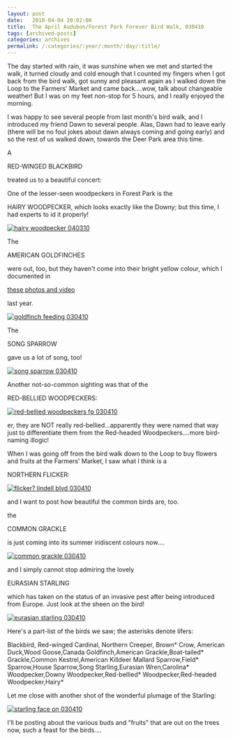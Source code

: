 ```yaml
---
layout: post
date:	2010-04-04 20:02:00
title:  The April Audubon/Forest Park Forever Bird Walk, 030410
tags: [archived-posts]
categories: archives
permalink: /:categories/:year/:month/:day/:title/
---
```

The day started with rain, it was sunshine when we met and started the walk, it turned cloudy and cold enough that I counted my fingers when I got back from the bird walk, got sunny and pleasant again as I walked down the Loop to the Farmers' Market and came back....wow, talk about changeable weather! But I was on my feet non-stop for 5 hours, and I really enjoyed the morning.

I was happy to see several people from last month's bird walk, and I introduced my friend Dawn to several people. Alas, Dawn had to leave early (there will be no foul jokes about dawn always coming and going early) and so the rest of us walked down, towards the Deer Park area this time.

A

RED-WINGED BLACKBIRD

treated us to a beautiful concert:


<lj-embed id="263"/>


<lj-cut text="some of the birds">

One of the lesser-seen woodpeckers in Forest Park is the 

HAIRY WOODPECKER, which looks exactly like the Downy; but this time, I had experts to id it properly!

<a href="http://s967.photobucket.com/albums/ae160/pedoral/?action=view&amp;current=IMG_3343.jpg" target="_blank"><img src="http://i967.photobucket.com/albums/ae160/pedoral/IMG_3343.jpg" border="0" alt="hairy woodpecker 040310"></a>


The

AMERICAN GOLDFINCHES

were out, too, but they haven't come into their bright yellow colour, which I documented in 

<a href="http://deponti.livejournal.com/649140.html"> these photos and video </a>

last year.


<a href="http://s967.photobucket.com/albums/ae160/pedoral/?action=view&amp;current=IMG_3361.jpg" target="_blank"><img src="http://i967.photobucket.com/albums/ae160/pedoral/IMG_3361.jpg" border="0" alt="goldfinch feeding 030410"></a>


The 

SONG SPARROW

gave us a lot of song, too!

<a href="http://s967.photobucket.com/albums/ae160/pedoral/?action=view&amp;current=IMG_3333.jpg" target="_blank"><img src="http://i967.photobucket.com/albums/ae160/pedoral/IMG_3333.jpg" border="0" alt="song sparrow 030410"></a>


Another not-so-common sighting was that of the 

RED-BELLIED WOODPECKERS:


<a href="http://s967.photobucket.com/albums/ae160/pedoral/?action=view&amp;current=IMG_3379.jpg" target="_blank"><img src="http://i967.photobucket.com/albums/ae160/pedoral/IMG_3379.jpg" border="0" alt="red-bellied woodpeckers fp 030410"></a>


er, they are NOT really red-bellied...apparently they were named that way just to differentiate them from the Red-headed Woodpeckers....more bird-naming illogic!

When I was going off from the bird walk down to the Loop to buy flowers and fruits at the Farmers' Market, I saw what I think is a 

NORTHERN FLICKER:

<a href="http://s967.photobucket.com/albums/ae160/pedoral/?action=view&amp;current=IMG_3388.jpg" target="_blank"><img src="http://i967.photobucket.com/albums/ae160/pedoral/IMG_3388.jpg" border="0" alt="flicker? lindell blvd 030410"></a>

and I want to post how beautiful the common birds are, too.

the 

COMMON GRACKLE

is just coming into its summer iridiscent colours now....

<a href="http://s967.photobucket.com/albums/ae160/pedoral/?action=view&amp;current=IMG_3402.jpg" target="_blank"><img src="http://i967.photobucket.com/albums/ae160/pedoral/IMG_3402.jpg" border="0" alt="common grackle 030410"></a>


and I simply cannot stop admiring the lovely 

EURASIAN STARLING

which has taken on the status of an invasive pest after being introduced from Europe. Just look at the sheen on the bird!

<a href="http://s967.photobucket.com/albums/ae160/pedoral/?action=view&amp;current=IMG_3398.jpg" target="_blank"><img src="http://i967.photobucket.com/albums/ae160/pedoral/IMG_3398.jpg" border="0" alt="eurasian starling 030410"></a>


Here's a part-list of the birds we saw; the asterisks denote lifers:



Blackbird, Red-winged
Cardinal, Northern
Creeper, Brown*
Crow, American
Duck,Wood
Goose,Canada
Goldfinch,American
Grackle,Boat-tailed*
Grackle,Common
Kestrel,American
Killdeer
Mallard
Sparrow,Field*
Sparrow,House
Sparrow,Song
Starling,Eurasian
Wren,Carolina*
Woodpecker,Downy
Woodpecker,Red-bellied*
Woodpecker,Red-headed
Woodpecker,Hairy*

</lj-cut>

Let me close with another shot of the wonderful plumage of the Starling:



<a href="http://s967.photobucket.com/albums/ae160/pedoral/?action=view&amp;current=IMG_3397.jpg" target="_blank"><img src="http://i967.photobucket.com/albums/ae160/pedoral/IMG_3397.jpg" border="0" alt="starling face on 030410"></a>

I'll be posting about the various buds and "fruits" that are out on the trees now, such a feast for the birds....
